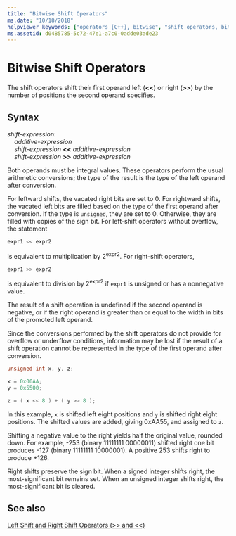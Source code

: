 ```yaml
---
title: "Bitwise Shift Operators"
ms.date: "10/18/2018"
helpviewer_keywords: ["operators [C++], bitwise", "shift operators, bitwise", "bitwise-shift operators", "operators [C++], shift"]
ms.assetid: d0485785-5c72-47e1-a7c0-0adde03ade23
---
```

# Bitwise Shift Operators

The shift operators shift their first operand left (**&lt;&lt;**) or right (**>>**) by the number of positions the second operand specifies.

## Syntax

*shift-expression*:<br/>
&nbsp;&nbsp;&nbsp;&nbsp;*additive-expression*<br/>
&nbsp;&nbsp;&nbsp;&nbsp;*shift-expression* **&lt;&lt;** *additive-expression*<br/>
&nbsp;&nbsp;&nbsp;&nbsp;*shift-expression* **>>** *additive-expression*

Both operands must be integral values. These operators perform the usual arithmetic conversions; the type of the result is the type of the left operand after conversion.

For leftward shifts, the vacated right bits are set to 0. For rightward shifts, the vacated left bits are filled based on the type of the first operand after conversion. If the type is `unsigned`, they are set to 0. Otherwise, they are filled with copies of the sign bit. For left-shift operators without overflow, the statement

```C
expr1 << expr2
```

is equivalent to multiplication by 2<sup>expr2</sup>. For right-shift operators,

```C
expr1 >> expr2
```

is equivalent to division by 2<sup>expr2</sup> if `expr1` is unsigned or has a nonnegative value.

The result of a shift operation is undefined if the second operand is negative, or if the right operand is greater than or equal to the width in bits of the promoted left operand.

Since the conversions performed by the shift operators do not provide for overflow or underflow conditions, information may be lost if the result of a shift operation cannot be represented in the type of the first operand after conversion.

```C
unsigned int x, y, z;

x = 0x00AA;
y = 0x5500;

z = ( x << 8 ) + ( y >> 8 );
```

In this example, `x` is shifted left eight positions and `y` is shifted right eight positions. The shifted values are added, giving 0xAA55, and assigned to `z`.

Shifting a negative value to the right yields half the original value, rounded down. For example, -253 (binary 11111111 00000011) shifted right one bit produces -127 (binary 11111111 10000001). A positive 253 shifts right to produce +126.

Right shifts preserve the sign bit. When a signed integer shifts right, the most-significant bit remains set. When an unsigned integer shifts right, the most-significant bit is cleared.

## See also

[Left Shift and Right Shift Operators (>> and <<)](../cpp/left-shift-and-right-shift-operators-input-and-output.md)
